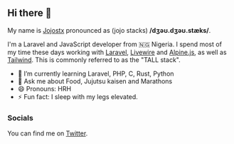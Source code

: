 ## Hi there 👋

My name is [Jojostx](https://twitter.com/Angel_ikuru) pronounced as (jojo stacks) **/dʒəʊ.dʒəʊ.stæks/**.

I'm a Laravel and JavaScript developer from 🇳🇬 Nigeria. I spend most of my time these days working with [Laravel](https://laravel.com/), [Livewire](https://laravel-livewire.com/) and [Alpine.js](https://alpinejs.dev), as well as [Tailwind](https://tailwindcss.com/). This is commonly referred to as the "TALL stack".

- 🌱 I’m currently learning Laravel, PHP, C, Rust, Python
- 💬 Ask me about Food, Jujutsu kaisen and Marathons
- 😄 Pronouns: HRH
- ⚡ Fun fact: I sleep with my legs elevated.

### Socials

You can find me on [Twitter](https://twitter.com/Angel_Ikuru).
